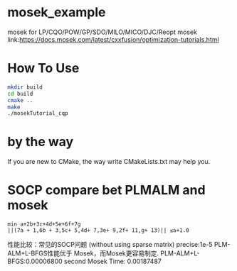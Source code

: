 # mosek_example
mosek for LP/CQO/POW/GP/SDO/MILO/MICO/DJC/Reopt
mosek link:https://docs.mosek.com/latest/cxxfusion/optimization-tutorials.html

# How To Use
```bash
mkdir build
cd build
cmake ..
make
./mosekTutorial_cqp
```

# by the way
If you are new to CMake, the way write CMakeLists.txt may help you.

# SOCP compare bet PLMALM and mosek
```
min a+2b+3c+4d+5e+6f+7g
||(7a + 1,6b + 3,5c+ 5,4d+ 7,3e+ 9,2f+ 11,g+ 13)|| ≤a+1.0
```
性能比较：常见的SOCP问题 (without using sparse matrix) 
precise:1e-5
PLM-ALM+L-BFGS性能优于 Mosek，而Mosek更容易制定.
PLM-ALM+L-BFGS:0.00006800 second
Mosek Time: 0.00187487

